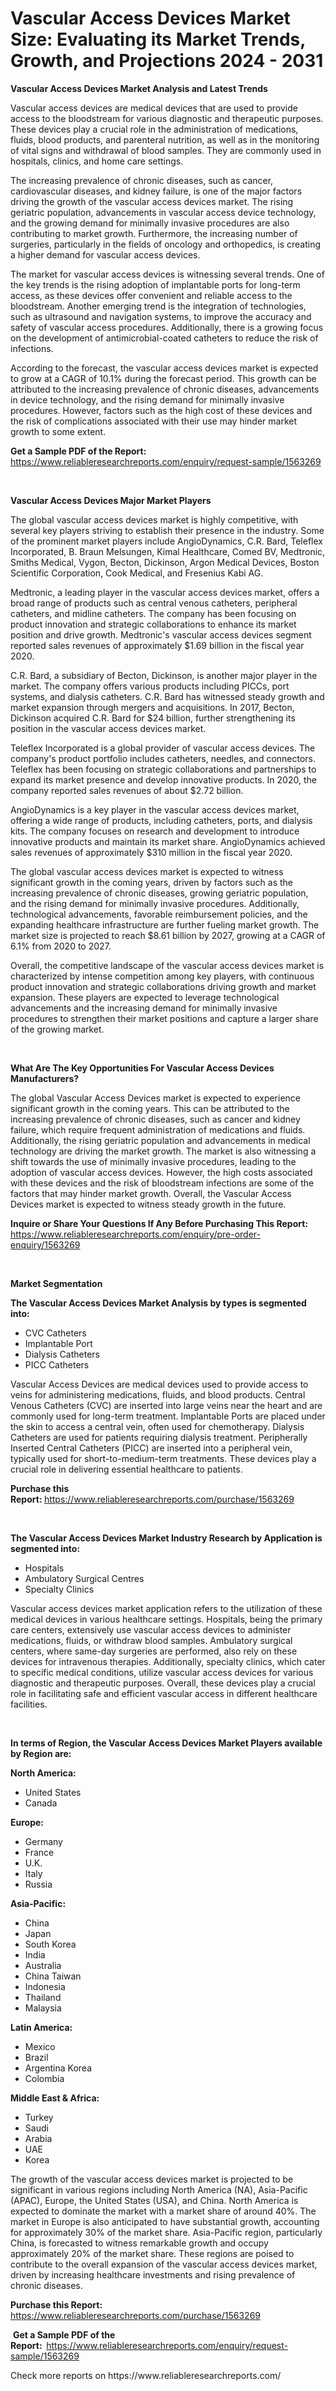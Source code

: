 <p><h1>Vascular Access Devices Market Size: Evaluating its Market Trends, Growth, and Projections 2024 - 2031</h1></p><p><strong>Vascular Access Devices Market Analysis and Latest Trends</strong></p>
<p><p>Vascular access devices are medical devices that are used to provide access to the bloodstream for various diagnostic and therapeutic purposes. These devices play a crucial role in the administration of medications, fluids, blood products, and parenteral nutrition, as well as in the monitoring of vital signs and withdrawal of blood samples. They are commonly used in hospitals, clinics, and home care settings.</p><p>The increasing prevalence of chronic diseases, such as cancer, cardiovascular diseases, and kidney failure, is one of the major factors driving the growth of the vascular access devices market. The rising geriatric population, advancements in vascular access device technology, and the growing demand for minimally invasive procedures are also contributing to market growth. Furthermore, the increasing number of surgeries, particularly in the fields of oncology and orthopedics, is creating a higher demand for vascular access devices.</p><p>The market for vascular access devices is witnessing several trends. One of the key trends is the rising adoption of implantable ports for long-term access, as these devices offer convenient and reliable access to the bloodstream. Another emerging trend is the integration of technologies, such as ultrasound and navigation systems, to improve the accuracy and safety of vascular access procedures. Additionally, there is a growing focus on the development of antimicrobial-coated catheters to reduce the risk of infections.</p><p>According to the forecast, the vascular access devices market is expected to grow at a CAGR of 10.1% during the forecast period. This growth can be attributed to the increasing prevalence of chronic diseases, advancements in device technology, and the rising demand for minimally invasive procedures. However, factors such as the high cost of these devices and the risk of complications associated with their use may hinder market growth to some extent.</p></p>
<p><strong>Get a Sample PDF of the Report:&nbsp;</strong> <a href="https://www.reliableresearchreports.com/enquiry/request-sample/1563269">https://www.reliableresearchreports.com/enquiry/request-sample/1563269</a></p>
<p>&nbsp;</p>
<p><strong>Vascular Access Devices Major Market Players</strong></p>
<p><p>The global vascular access devices market is highly competitive, with several key players striving to establish their presence in the industry. Some of the prominent market players include AngioDynamics, C.R. Bard, Teleflex Incorporated, B. Braun Melsungen, Kimal Healthcare, Comed BV, Medtronic, Smiths Medical, Vygon, Becton, Dickinson, Argon Medical Devices, Boston Scientific Corporation, Cook Medical, and Fresenius Kabi AG.</p><p>Medtronic, a leading player in the vascular access devices market, offers a broad range of products such as central venous catheters, peripheral catheters, and midline catheters. The company has been focusing on product innovation and strategic collaborations to enhance its market position and drive growth. Medtronic's vascular access devices segment reported sales revenues of approximately $1.69 billion in the fiscal year 2020.</p><p>C.R. Bard, a subsidiary of Becton, Dickinson, is another major player in the market. The company offers various products including PICCs, port systems, and dialysis catheters. C.R. Bard has witnessed steady growth and market expansion through mergers and acquisitions. In 2017, Becton, Dickinson acquired C.R. Bard for $24 billion, further strengthening its position in the vascular access devices market.</p><p>Teleflex Incorporated is a global provider of vascular access devices. The company's product portfolio includes catheters, needles, and connectors. Teleflex has been focusing on strategic collaborations and partnerships to expand its market presence and develop innovative products. In 2020, the company reported sales revenues of about $2.72 billion.</p><p>AngioDynamics is a key player in the vascular access devices market, offering a wide range of products, including catheters, ports, and dialysis kits. The company focuses on research and development to introduce innovative products and maintain its market share. AngioDynamics achieved sales revenues of approximately $310 million in the fiscal year 2020.</p><p>The global vascular access devices market is expected to witness significant growth in the coming years, driven by factors such as the increasing prevalence of chronic diseases, growing geriatric population, and the rising demand for minimally invasive procedures. Additionally, technological advancements, favorable reimbursement policies, and the expanding healthcare infrastructure are further fueling market growth. The market size is projected to reach $8.61 billion by 2027, growing at a CAGR of 6.1% from 2020 to 2027.</p><p>Overall, the competitive landscape of the vascular access devices market is characterized by intense competition among key players, with continuous product innovation and strategic collaborations driving growth and market expansion. These players are expected to leverage technological advancements and the increasing demand for minimally invasive procedures to strengthen their market positions and capture a larger share of the growing market.</p></p>
<p>&nbsp;</p>
<p><strong>What Are The Key Opportunities For Vascular Access Devices Manufacturers?</strong></p>
<p><p>The global Vascular Access Devices market is expected to experience significant growth in the coming years. This can be attributed to the increasing prevalence of chronic diseases, such as cancer and kidney failure, which require frequent administration of medications and fluids. Additionally, the rising geriatric population and advancements in medical technology are driving the market growth. The market is also witnessing a shift towards the use of minimally invasive procedures, leading to the adoption of vascular access devices. However, the high costs associated with these devices and the risk of bloodstream infections are some of the factors that may hinder market growth. Overall, the Vascular Access Devices market is expected to witness steady growth in the future.</p></p>
<p><strong>Inquire or Share Your Questions If Any Before Purchasing This Report:</strong> <a href="https://www.reliableresearchreports.com/enquiry/pre-order-enquiry/1563269">https://www.reliableresearchreports.com/enquiry/pre-order-enquiry/1563269</a></p>
<p>&nbsp;</p>
<p><strong>Market Segmentation</strong></p>
<p><strong>The Vascular Access Devices Market Analysis by types is segmented into:</strong></p>
<p><ul><li>CVC Catheters</li><li>Implantable Port</li><li>Dialysis Catheters</li><li>PICC Catheters</li></ul></p>
<p><p>Vascular Access Devices are medical devices used to provide access to veins for administering medications, fluids, and blood products. Central Venous Catheters (CVC) are inserted into large veins near the heart and are commonly used for long-term treatment. Implantable Ports are placed under the skin to access a central vein, often used for chemotherapy. Dialysis Catheters are used for patients requiring dialysis treatment. Peripherally Inserted Central Catheters (PICC) are inserted into a peripheral vein, typically used for short-to-medium-term treatments. These devices play a crucial role in delivering essential healthcare to patients.</p></p>
<p><strong>Purchase this Report:&nbsp;</strong><a href="https://www.reliableresearchreports.com/purchase/1563269">https://www.reliableresearchreports.com/purchase/1563269</a></p>
<p>&nbsp;</p>
<p><strong>The Vascular Access Devices Market Industry Research by Application is segmented into:</strong></p>
<p><ul><li>Hospitals</li><li>Ambulatory Surgical Centres</li><li>Specialty Clinics</li></ul></p>
<p><p>Vascular access devices market application refers to the utilization of these medical devices in various healthcare settings. Hospitals, being the primary care centers, extensively use vascular access devices to administer medications, fluids, or withdraw blood samples. Ambulatory surgical centers, where same-day surgeries are performed, also rely on these devices for intravenous therapies. Additionally, specialty clinics, which cater to specific medical conditions, utilize vascular access devices for various diagnostic and therapeutic purposes. Overall, these devices play a crucial role in facilitating safe and efficient vascular access in different healthcare facilities.</p></p>
<p>&nbsp;</p>
<p><strong>In terms of Region, the Vascular Access Devices Market Players available by Region are:</strong></p>
<p>
    <p> <strong> North America: </strong>
        <ul>
            <li>United States</li>
            <li>Canada</li>
        </ul>
        </p> 
    <p> <strong> Europe: </strong>
        <ul>
            <li>Germany</li>
            <li>France</li>
            <li>U.K.</li>
            <li>Italy</li>
            <li>Russia</li>
        </ul>
        </p> 
    <p> <strong> Asia-Pacific: </strong>
        <ul>
            <li>China</li>
            <li>Japan</li>
            <li>South Korea</li>
            <li>India</li>
            <li>Australia</li>
            <li>China Taiwan</li>
            <li>Indonesia</li>
            <li>Thailand</li>
            <li>Malaysia</li>
        </ul>
        </p> 
    <p> <strong> Latin America: </strong>
        <ul>
            <li>Mexico</li>
            <li>Brazil</li>
            <li>Argentina Korea</li>
            <li>Colombia</li>
        </ul>
        </p> 
    <p> <strong> Middle East & Africa: </strong>
        <ul>
            <li>Turkey</li>
            <li>Saudi</li>
            <li>Arabia</li>
            <li>UAE</li>
            <li>Korea</li>
        </ul>
    </p>
    </p>
<p><p>The growth of the vascular access devices market is projected to be significant in various regions including North America (NA), Asia-Pacific (APAC), Europe, the United States (USA), and China. North America is expected to dominate the market with a market share of around 40%. The market in Europe is also anticipated to have substantial growth, accounting for approximately 30% of the market share. Asia-Pacific region, particularly China, is forecasted to witness remarkable growth and occupy approximately 20% of the market share. These regions are poised to contribute to the overall expansion of the vascular access devices market, driven by increasing healthcare investments and rising prevalence of chronic diseases.</p></p>
<p><strong>Purchase this Report: </strong><a href="https://www.reliableresearchreports.com/purchase/1563269">https://www.reliableresearchreports.com/purchase/1563269</a></p>
<p>&nbsp;<strong>Get a Sample PDF of the Report:&nbsp;&nbsp;</strong><a href="https://www.reliableresearchreports.com/enquiry/request-sample/1563269">https://www.reliableresearchreports.com/enquiry/request-sample/1563269</a></p>
<p><strong></strong></p>
<p>Check more reports on https://www.reliableresearchreports.com/</p>